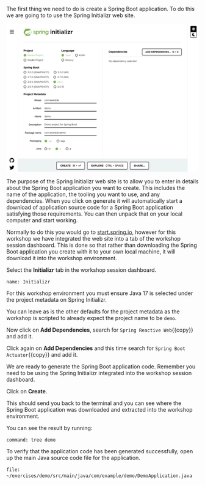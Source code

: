 The first thing we need to do is create a Spring Boot application. To do this we are going to to use the Spring Initializr web site.

![](spring-initializr-web-site.png)

The purpose of the Spring Initializr web site is to allow you to enter in details about the Spring Boot application you want to create. This includes the name of the application, the tooling you want to use, and any dependencies. When you click on generate it will automatically start a download of application source code for a Spring Boot application satisfying those requirements. You can then unpack that on your local computer and start working.

Normally to do this you would go to [start.spring.io](https://start.spring.io/), however for this workshop we have integrated the web site into a tab of the workshop session dashboard. This is done so that rather than downloading the Spring Boot application you create with it to your own local machine, it will download it into the workshop environment.

Select the **Initializr** tab in the workshop session dashboard.

```dashboard:open-dashboard
name: Initializr
```

For this workshop environment you must ensure Java 17 is selected under the project metadata on Spring Initializr.

You can leave as is the other defaults for the project metadata as the workshop is scripted to already expect the project name to be `demo`.

Now click on **Add Dependencies**, search for `Spring Reactive Web`{{copy}} and add it.

Click again on **Add Dependencies** and this time search for `Spring Boot Actuator`{{copy}} and add it.

We are ready to generate the Spring Boot application code. Remember you need to be using the Spring Initializr integrated into the workshop session dashboard.

Click on **Create**.

This should send you back to the terminal and you can see where the Spring Boot application was downloaded and extracted into the workshop environment.

You can see the result by running:

```terminal:execute
command: tree demo
```

To verify that the application code has been generated successfully, open up the main Java source code file for the application.

```editor:open-file
file: ~/exercises/demo/src/main/java/com/example/demo/DemoApplication.java
```
